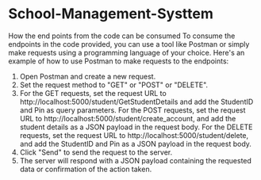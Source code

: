 # School-Management-Systtem
How the end points from the code can be consumed
To consume the endpoints in the code provided, you can use a tool like Postman or simply make requests using a programming language of your choice.
Here's an example of how to use Postman to make requests to the endpoints:
1.	Open Postman and create a new request.
2.	Set the request method to "GET" or "POST" or "DELETE".
3.	For the GET requests, set the request URL to http://localhost:5000/student/GetStudentDetails and add the StudentID and Pin as query parameters. For the POST requests, set the request URL to http://localhost:5000/student/create_account, and add the student details as a JSON payload in the request body. For the DELETE requests, set the request URL to http://localhost:5000/student/delete, and add the StudentID and Pin as a JSON payload in the request body.
4.	Click "Send" to send the request to the server.
5.	The server will respond with a JSON payload containing the requested data or confirmation of the action taken.

